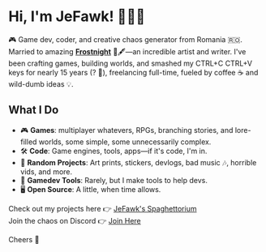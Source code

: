 # Hi, I'm JeFawk! 👨‍💻🍝  

🎮 Game dev, coder, and creative chaos generator from Romania 🇷🇴. Married to amazing **[Frostnight](https://fni.art)** 🎨🖋️—an incredible artist and writer. I've been crafting games, building worlds, and smashed my CTRL+C CTRL+V keys for nearly 15 years (? 🤔), freelancing full-time, fueled by coffee ☕ and wild-dumb ideas 💡.  

## What I Do  
- 🎮 **Games**: multiplayer whatevers, RPGs, branching stories, and lore-filled worlds, some simple, some unnecessarily complex.  
- 🛠️ **Code**: Game engines, tools, apps—if it's code, I'm in.  
- 🌌 **Random Projects**: Art prints, stickers, devlogs, bad music 🎶, horrible vids, and more.  
- 🔧 **Gamedev Tools**: Rarely, but I make tools to help devs.  
- 🖥️ **Open Source**: A little, when time allows.

Check out my projects here 👉 [JeFawk's Spaghettorium](https://jefawk.com)  
Join the chaos on Discord 👉 [Join Here](https://jefawk.com/contact/discord.html)  

Cheers 🍻
